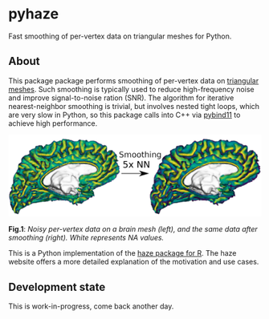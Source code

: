 # pyhaze
Fast smoothing of per-vertex data on triangular meshes for Python.

## About

This package package performs smoothing of per-vertex data on [triangular meshes](https://en.wikipedia.org/wiki/Triangle_mesh). Such smoothing is typically used to reduce high-frequency noise and improve signal-to-noise ration (SNR). The algorithm for iterative nearest-neighbor smoothing is trivial, but involves nested tight loops, which are very slow in Python, so this package calls into C++ via [pybind11](https://github.com/pybind/pybind11) to achieve high performance.

![Vis](./web/pyhaze.png?raw=true "Per-vertex data on a brain mesh before (left) and after (right) smoothing.")

**Fig.1**: *Noisy per-vertex data on a brain mesh (left), and the same data after smoothing (right). White represents NA values.*

This is a Python implementation of the [haze package for R](https://github.com/dfsp-spirit/haze). The haze website offers a more detailed explanation of the motivation and use cases.

## Development state

This is work-in-progress, come back another day.
